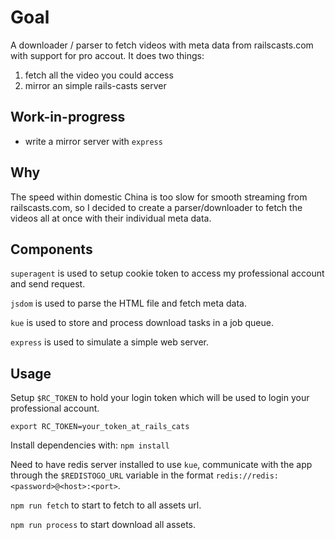 # Goal
A downloader / parser to fetch videos with meta data from railscasts.com with support for pro accout. It does two things:
1. fetch all the video you could access
2. mirror an simple rails-casts server

## Work-in-progress
- write a mirror server with `express`

## Why
The speed within domestic China is too slow for smooth streaming from railscasts.com, so I decided to create a parser/downloader to fetch the videos all at once with their individual meta data.

## Components
`superagent` is used to setup cookie token to access my professional account and send request.

`jsdom` is used to parse the HTML file and fetch meta data.

`kue` is used to store and process download tasks in a job queue.

`express` is used to simulate a simple web server.

## Usage
Setup `$RC_TOKEN` to hold your login token which will be used to login your professional account.

`export RC_TOKEN=your_token_at_rails_cats`

Install dependencies with:
`npm install`

Need to have redis server installed to use `kue`, communicate with the app through the `$REDISTOGO_URL` variable in the format `redis://redis:<password>@<host>:<port>`.

`npm run fetch` to start to fetch to all assets url.

`npm run process` to start download all assets.
